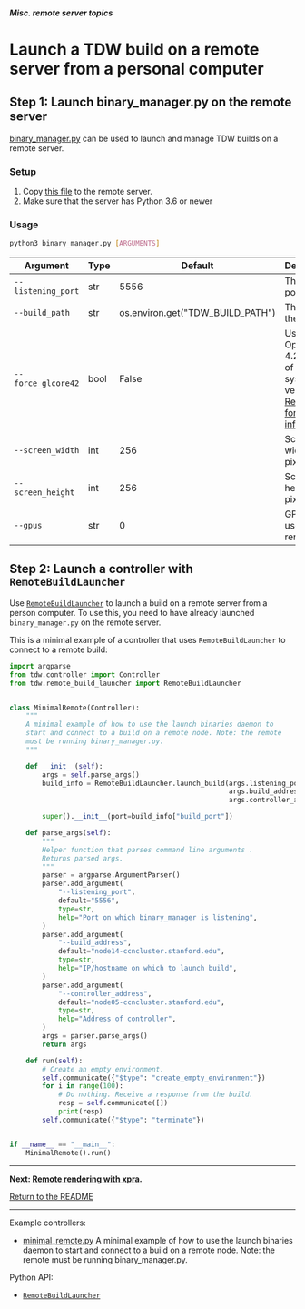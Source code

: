 ##### Misc. remote server topics

# Launch a TDW build on a remote server from a personal computer

## Step 1: Launch binary_manager.py on the remote server

[binary_manager.py](https://github.com/threedworld-mit/tdw/blob/master/Python/binary_manager.py) can be used to launch and manage TDW builds on a remote server.

### Setup

1. Copy [this file](https://github.com/threedworld-mit/tdw/blob/master/Python/binary_manager.py) to the remote server.
2. Make sure that the server has Python 3.6 or newer

### Usage

```bash
python3 binary_manager.py [ARGUMENTS]
```

| Argument           | Type | Default                          | Description                                                  |
| ------------------ | ---- | -------------------------------- | ------------------------------------------------------------ |
| `--listening_port` | str  | 5556                             | The socket port.                                             |
| `--build_path`     | str  | os.environ.get("TDW_BUILD_PATH") | The path to the build.                                       |
| `--force_glcore42` | bool | False                            | Use OpenGL 4.2 instead of latest system version. [Read this for more information.](../troubleshooting/common_errors.md) |
| `--screen_width`   | int  | 256                              | Screen width in pixels.                                      |
| `--screen_height`  | int  | 256                              | Screen height in pixels.                                     |
| `--gpus`           | str  | 0                                | GPUs to be used for rendering.                               |

## Step 2: Launch a controller with `RemoteBuildLauncher`

Use [`RemoteBuildLauncher`](../../python/remote_build_launcher.md) to launch a build on a remote server from a person computer. To use this, you need to have already launched `binary_manager.py` on the remote server.

This is a minimal example of a controller that uses `RemoteBuildLauncher` to connect to a remote build:

```python
import argparse
from tdw.controller import Controller
from tdw.remote_build_launcher import RemoteBuildLauncher


class MinimalRemote(Controller):
    """
    A minimal example of how to use the launch binaries daemon to
    start and connect to a build on a remote node. Note: the remote
    must be running binary_manager.py.
    """

    def __init__(self):
        args = self.parse_args()
        build_info = RemoteBuildLauncher.launch_build(args.listening_port,
                                                      args.build_address,
                                                      args.controller_address)

        super().__init__(port=build_info["build_port"])

    def parse_args(self):
        """
        Helper function that parses command line arguments .
        Returns parsed args.
        """
        parser = argparse.ArgumentParser()
        parser.add_argument(
            "--listening_port",
            default="5556",
            type=str,
            help="Port on which binary_manager is listening",
        )
        parser.add_argument(
            "--build_address",
            default="node14-ccncluster.stanford.edu",
            type=str,
            help="IP/hostname on which to launch build",
        )
        parser.add_argument(
            "--controller_address",
            default="node05-ccncluster.stanford.edu",
            type=str,
            help="Address of controller",
        )
        args = parser.parse_args()
        return args

    def run(self):
        # Create an empty environment.
        self.communicate({"$type": "create_empty_environment"})
        for i in range(100):
            # Do nothing. Receive a response from the build.
            resp = self.communicate([])
            print(resp)
        self.communicate({"$type": "terminate"})


if __name__ == "__main__":
    MinimalRemote().run()
```

***

**Next: [Remote rendering with xpra](xpra.md).**

[Return to the README](../../../README.md)

***

Example controllers:

- [minimal_remote.py](https://github.com/threedworld-mit/tdw/blob/master/Python/example_controllers/remote/minimal_remote.py) A minimal example of how to use the launch binaries daemon to start and connect to a build on a remote node. Note: the remote must be running binary_manager.py.

Python API:

- [`RemoteBuildLauncher`](../../python/remote_build_launcher.md)
